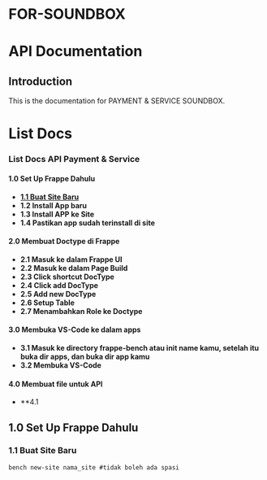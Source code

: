 # FOR-SOUNDBOX

# API Documentation

## Introduction
This is the documentation for PAYMENT & SERVICE SOUNDBOX.

# List Docs

### List Docs API Payment & Service  

#### 1.0 Set Up Frappe Dahulu 
- [**1.1 Buat Site Baru**](#1.1-Buat-Site-Baru)
- **1.2 Install App baru**
- **1.3 Install APP ke Site**
- **1.4 Pastikan app sudah terinstall di site**

#### 2.0 Membuat Doctype di Frappe 
- **2.1 Masuk ke dalam Frappe UI**
- **2.2 Masuk ke dalam Page Build**
- **2.3 Click shortcut DocType**
- **2.4 Click add DocType**
- **2.5 Add new DocType**
- **2.6 Setup Table**
- **2.7 Menambahkan Role ke Doctype**

#### 3.0 Membuka VS-Code ke dalam apps
- **3.1 Masuk ke directory frappe-bench atau init name kamu, setelah itu buka dir apps, dan buka dir app kamu**
- **3.2 Membuka VS-Code**

#### 4.0 Membuat file untuk API 
- **4.1 



## 1.0 Set Up Frappe Dahulu
### 1.1 Buat Site Baru 

    bench new-site nama_site #tidak boleh ada spasi
  
